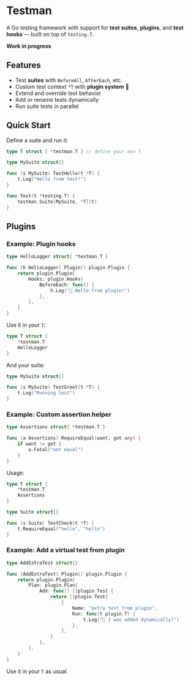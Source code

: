 # Testman

A Go testing framework with support for **test suites**, **plugins**, and **test hooks** — built on top of `testing.T`.

**Work in progress**

## Features

* Test **suites** with `BeforeAll`, `AfterEach`, etc.
* Custom test context `*T` with **plugin system** 🧩
* Extend and override test behavior
* Add or rename tests dynamically
* Run suite tests in parallel

## Quick Start

Define a suite and run it:

```go
type T struct { *testman.T } // define your own T

type MySuite struct{}

func (s MySuite) TestHello(t *T) {
	t.Log("Hello from test!")
}
```

```go
func Test(t *testing.T) {
	testman.Suite[MySuite, *T](t)
}
```

## Plugins

### Example: Plugin hooks

```go
type HelloLogger struct{ *testman.T }

func (h HelloLogger) Plugin() plugin.Plugin {
	return plugin.Plugin{
		Hooks: plugin.Hooks{
			BeforeEach: func() {
				h.Log("👋 Hello from plugin!")
			},
		},
	}
}
```

Use it in your `T`:

```go
type T struct {
	*testman.T
	HelloLogger
}
```

And your suite:

```go
type MySuite struct{}

func (s MySuite) TestGreet(t *T) {
	t.Log("Running test")
}
```

### Example: Custom assertion helper

```go
type Assertions struct{ *testman.T }

func (a Assertions) RequireEqual(want, got any) {
	if want != got {
		a.Fatal("not equal")
	}
}
```

Usage:

```go
type T struct {
	*testman.T
	Assertions
}

type Suite struct{}

func (s Suite) TestCheck(t *T) {
	t.RequireEqual("hello", "hello")
}
```

### Example: Add a virtual test from plugin

```go
type AddExtraTest struct{}

func (AddExtraTest) Plugin() plugin.Plugin {
	return plugin.Plugin{
		Plan: plugin.Plan{
			Add: func() []plugin.Test {
				return []plugin.Test{
					{
						Name: "extra test from plugin",
						Run: func(t plugin.T) {
							t.Log("👻 I was added dynamically!")
						},
					},
				}
			},
		},
	}
}
```

Use it in your `T` as usual.
